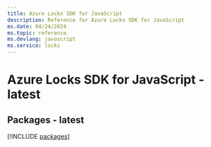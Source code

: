 ```yaml
---
title: Azure Locks SDK for JavaScript
description: Reference for Azure Locks SDK for JavaScript
ms.date: 04/24/2024
ms.topic: reference
ms.devlang: javascript
ms.service: locks
---
```

# Azure Locks SDK for JavaScript - latest
## Packages - latest
[!INCLUDE [packages](locks-index.md)]